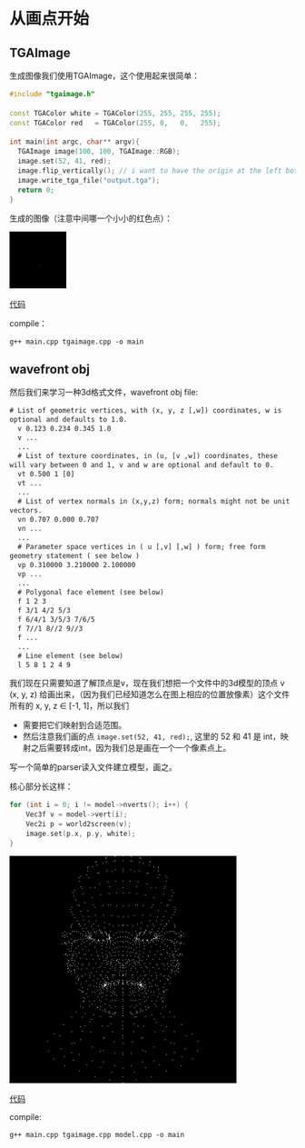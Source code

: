 # 从画点开始

## TGAImage

生成图像我们使用TGAImage，这个使用起来很简单：

```C++
#include "tgaimage.h"

const TGAColor white = TGAColor(255, 255, 255, 255);
const TGAColor red   = TGAColor(255, 0,   0,   255);

int main(int argc, char** argv){
  TGAImage image(100, 100, TGAImage::RGB);
  image.set(52, 41, red);
  image.flip_vertically(); // i want to have the origin at the left bottom corner of the image
  image.write_tga_file("output.tga");
  return 0;
}
```

生成的图像（注意中间哪一个小小的红色点）：

![](images/prepare.png)

[代码](https://github.com/KrisYu/tinyrender/tree/master/code/00_prepare)

compile：

```
g++ main.cpp tgaimage.cpp -o main
```



## wavefront obj

然后我们来学习一种3d格式文件，wavefront obj file:

```
# List of geometric vertices, with (x, y, z [,w]) coordinates, w is optional and defaults to 1.0.
  v 0.123 0.234 0.345 1.0
  v ...
  ...
  # List of texture coordinates, in (u, [v ,w]) coordinates, these will vary between 0 and 1, v and w are optional and default to 0.
  vt 0.500 1 [0]
  vt ...
  ...
  # List of vertex normals in (x,y,z) form; normals might not be unit vectors.
  vn 0.707 0.000 0.707
  vn ...
  ...
  # Parameter space vertices in ( u [,v] [,w] ) form; free form geometry statement ( see below )
  vp 0.310000 3.210000 2.100000
  vp ...
  ...
  # Polygonal face element (see below)
  f 1 2 3
  f 3/1 4/2 5/3
  f 6/4/1 3/5/3 7/6/5
  f 7//1 8//2 9//3
  f ...
  ...
  # Line element (see below)
  l 5 8 1 2 4 9
```

我们现在只需要知道了解顶点是v，现在我们想把一个文件中的3d模型的顶点 v (x, y, z) 给画出来，（因为我们已经知道怎么在图上相应的位置放像素）这个文件所有的 x, y, z ∈ [-1, 1]，所以我们

- 需要把它们映射到合适范围。
- 然后注意我们画的点 `image.set(52, 41, red);`, 这里的 52 和 41 是 int，映射之后需要转成int，因为我们总是画在一个一个像素点上。

写一个简单的parser读入文件建立模型，画之。

核心部分长这样：

```C++
for (int i = 0; i != model->nverts(); i++) {
    Vec3f v = model->vert(i);
    Vec2i p = world2screen(v);
    image.set(p.x, p.y, white);
}
```

![](images/points.png)

[代码](https://github.com/KrisYu/tinyrender/tree/master/code/01_points)


compile:

```
g++ main.cpp tgaimage.cpp model.cpp -o main
```

